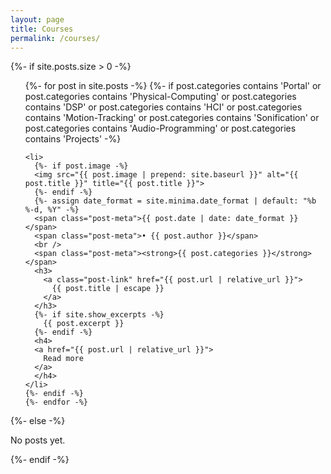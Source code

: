 ```yaml
---
layout: page
title: Courses
permalink: /courses/
---
```


{%- if site.posts.size > 0 -%}
  <!-- <h2 class="post-list-heading">{{ page.list_title | default: "Posts" }}</h2> -->
  <ul class="post-list">
    {%- for post in site.posts -%}
    {%- if post.categories contains 'Portal'
    or post.categories contains 'Physical-Computing'
    or post.categories contains 'DSP'
    or post.categories contains 'HCI'
    or post.categories contains 'Motion-Tracking'
    or post.categories contains 'Sonification'
    or post.categories contains 'Audio-Programming'
    or post.categories contains 'Projects'
    -%}

    <li>
      {%- if post.image -%}
      <img src="{{ post.image | prepend: site.baseurl }}" alt="{{ post.title }}" title="{{ post.title }}">
      {%- endif -%}
      {%- assign date_format = site.minima.date_format | default: "%b %-d, %Y" -%}
      <span class="post-meta">{{ post.date | date: date_format }}</span>
      <span class="post-meta">• {{ post.author }}</span>
      <br />
      <span class="post-meta"><strong>{{ post.categories }}</strong></span>
      <h3>
        <a class="post-link" href="{{ post.url | relative_url }}">
          {{ post.title | escape }}
        </a>
      </h3>
      {%- if site.show_excerpts -%}
        {{ post.excerpt }}
      {%- endif -%}
      <h4>
      <a href="{{ post.url | relative_url }}">
        Read more
      </a>
      </h4>
    </li>
    {%- endif -%}    
    {%- endfor -%}
  </ul>
  {%- else -%}
  <p>No posts yet.</p>
  {%- endif -%}
